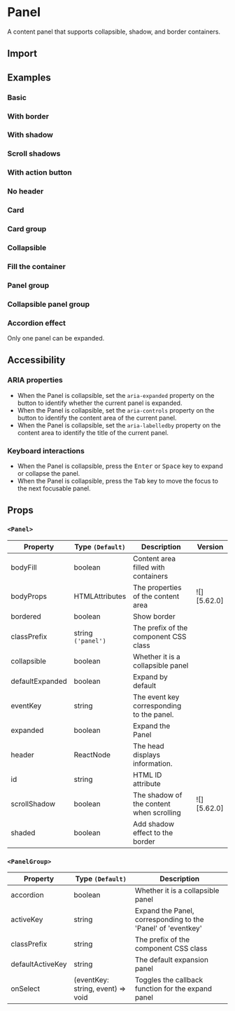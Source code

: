 # Panel

A content panel that supports collapsible, shadow, and border containers.

## Import

<!--{include:<import-guide>}-->

## Examples

### Basic

<!--{include:`basic.md`}-->

### With border

<!--{include:`bordered.md`}-->

### With shadow

<!--{include:`shaded.md`}-->

### Scroll shadows

<!--{include:`scroll-shadow.md`}-->

### With action button

<!--{include:`with-action.md`}-->

### No header

<!--{include:`no-header.md`}-->

### Card

<!--{include:`card.md`}-->

### Card group

<!--{include:`card-grid.md`}-->

### Collapsible

<!--{include:`collapsible.md`}-->

### Fill the container

<!--{include:`body-fill.md`}-->

### Panel group

<!--{include:`panel-group.md`}-->

### Collapsible panel group

<!--{include:`accordion-group.md`}-->

### Accordion effect

Only one panel can be expanded.

<!--{include:`accordion-group-active.md`}-->

## Accessibility

### ARIA properties

- When the Panel is collapsible, set the `aria-expanded` property on the button to identify whether the current panel is expanded.
- When the Panel is collapsible, set the `aria-controls` property on the button to identify the content area of the current panel.
- When the Panel is collapsible, set the `aria-labelledby` property on the content area to identify the title of the current panel.

### Keyboard interactions

- When the Panel is collapsible, press the <kbd>Enter</kbd> or <kbd>Space</kbd> key to expand or collapse the panel.
- When the Panel is collapsible, press the <kbd>Tab</kbd> key to move the focus to the next focusable panel.

## Props

### `<Panel>`

| Property        | Type `(Default)`   | Description                               | Version     |
| --------------- | ------------------ | ----------------------------------------- | ----------- |
| bodyFill        | boolean            | Content area filled with containers       |             |
| bodyProps       | HTMLAttributes     | The properties of the content area        | ![][5.62.0] |
| bordered        | boolean            | Show border                               |             |
| classPrefix     | string `('panel')` | The prefix of the component CSS class     |             |
| collapsible     | boolean            | Whether it is a collapsible panel         |             |
| defaultExpanded | boolean            | Expand by default                         |             |
| eventKey        | string             | The event key corresponding to the panel. |             |
| expanded        | boolean            | Expand the Panel                          |             |
| header          | ReactNode          | The head displays information.            |             |
| id              | string             | HTML ID attribute                         |             |
| scrollShadow    | boolean            | The shadow of the content when scrolling  | ![][5.62.0] |
| shaded          | boolean            | Add shadow effect to the border           |             |

### `<PanelGroup>`

| Property         | Type `(Default)`                  | Description                                                  |
| ---------------- | --------------------------------- | ------------------------------------------------------------ |
| accordion        | boolean                           | Whether it is a collapsible panel                            |
| activeKey        | string                            | Expand the Panel, corresponding to the 'Panel' of 'eventkey' |
| classPrefix      | string                            | The prefix of the component CSS class                        |
| defaultActiveKey | string                            | The default expansion panel                                  |
| onSelect         | (eventKey: string, event) => void | Toggles the callback function for the expand panel           |
